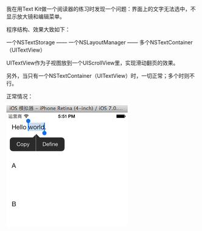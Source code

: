 

我在用Text Kit做一个阅读器的练习时发现一个问题：界面上的文字无法选中，不显示放大镜和编辑菜单。


程序结构、效果大致如下：

一个NSTextStorage —— 一个NSLayoutManager —— 多个NSTextContainer（UITextView）

UITextView作为子视图放到一个UIScrollView里，实现滑动翻页的效果。

另外，当只有一个NSTextContainer（UITextView）时，一切正常；多个时则不行。


正常情况：

![image](https://github.com/Sinkup/TextViewInScrollView/raw/master/snapshot.png)
